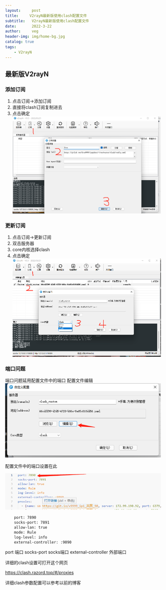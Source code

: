 ```yaml
---
layout:     post
title:     V2rayN最新版使用clash配置文件
subtitle:   V2rayN最新版使用clash配置文件
date:       2022-3-22
author:     veg
header-img: img/home-bg.jpg
catalog: true
tags:
    - V2rayN
---
```


## 最新版V2rayN
### 添加订阅
1. 点击订阅->添加订阅
2. 直接将clash订阅复制进去
3. 点击确定
![2022-03-22-17-14-39](https://raw.githubusercontent.com/vveg26/ImageHosting/main/images/2022-03-22-v2rayN%E6%9C%80%E6%96%B0%E7%89%88%E4%BD%BF%E7%94%A8clash%E9%85%8D%E7%BD%AE%E6%96%87%E4%BB%B6/2022-03-22-17-14-39.png)

### 更新订阅
1. 点击订阅->更新订阅
2. 双击服务器
3. core内核选择clash
4. 点击确定
![2022-03-22-17-19-31](https://raw.githubusercontent.com/vveg26/ImageHosting/main/images/2022-03-22-v2rayN%E6%9C%80%E6%96%B0%E7%89%88%E4%BD%BF%E7%94%A8clash%E9%85%8D%E7%BD%AE%E6%96%87%E4%BB%B6/2022-03-22-17-19-31.png)

### 端口问题
端口问题延用配置文件中的端口
配置文件编辑
![2022-03-22-22-01-16](https://raw.githubusercontent.com/vveg26/ImageHosting/main/images/2022-03-22-v2rayN%E6%9C%80%E6%96%B0%E7%89%88%E4%BD%BF%E7%94%A8clash%E9%85%8D%E7%BD%AE%E6%96%87%E4%BB%B6/2022-03-22-22-01-16.png)

配置文件中的端口设置在此

![2022-03-22-22-00-13](https://raw.githubusercontent.com/vveg26/ImageHosting/main/images/2022-03-22-v2rayN%E6%9C%80%E6%96%B0%E7%89%88%E4%BD%BF%E7%94%A8clash%E9%85%8D%E7%BD%AE%E6%96%87%E4%BB%B6/2022-03-22-22-00-13.png)

```
    port: 7890
    socks-port: 7891
    allow-lan: true
    mode: Rule
    log-level: info
    external-controller: :9090
```

port 端口
socks-port socks端口
external-controller 外部端口

详细的clash设置可打开这个网页

 https://clash.razord.top/#/proxies

详细clash参数配置可以参考以前的博客